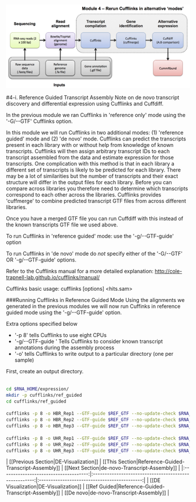 ![RNA-seq Flowchart - Module 5](Images/RNA-seq_Flowchart5.png)

#4-i. Reference Guided Transcript Assembly
Note on de novo transcript discovery and differential expression using Cufflinks and Cuffdiff.

In the previous module we ran Cufflinks in 'reference only' mode using the '-G/--GTF' Cufflinks option.
	
In this module we will run Cufflinks in two additional modes: (1) 'reference guided' mode and (2) 'de novo' mode. Cufflinks can predict the transcripts present in each library with or without help from knowledge of known transcripts. Cufflinks will then assign arbitrary transcript IDs to each transcript assembled from the data and estimate expression for those transcripts. One complication with this method is that in each library a different set of transcripts is likely to be predicted for each library. There may be a lot of similarities but the number of transcripts and their exact structure will differ in the output files for each library.  Before you can compare across libraries you therefore need to determine which transcripts correspond to each other across the libraries. Cufflinks provides 'cuffmerge' to combine predicted transcript GTF files from across different libraries.

Once you have a merged GTF file you can run Cuffdiff with this instead of the known transcripts GTF file we used above.
	
To run Cufflinks in 'reference guided' mode: use the '-g/--GTF-guide' option

To run Cufflinks in 'de novo' mode do *not* specify either of the '-G/--GTF' OR '-g/--GTF-guide' options. 
	
Refer to the Cufflinks manual for a more detailed explanation:
http://cole-trapnell-lab.github.io/cufflinks/manual/
	
 Cufflinks basic usage:
 cufflinks [options] <hits.sam>
	
###Running Cufflinks in Reference Guided Mode
Using the alignments we generated in the previous modules we will now run Cuffinks in reference guided mode using the '-g/--GTF-guide' option.

Extra options specified below
* '-p 8' tells Cufflinks to use eight CPUs
* '-g/--GTF-guide <known transcripts file>' Tells Cufflinks to consider known transcript annotations during the assembly process
* '-o' tells Cufflinks to write output to a particular directory (one per sample)

First, create an output directory. 

```bash

cd $RNA_HOME/expression/
mkdir -p cufflinks/ref_guided
cd cufflinks/ref_guided

cufflinks -p 8 -o HBR_Rep1 --GTF-guide $REF_GTF --no-update-check $RNA_ALIGN_DIR/HBR_Rep1.bam
cufflinks -p 8 -o HBR_Rep2 --GTF-guide $REF_GTF --no-update-check $RNA_ALIGN_DIR/HBR_Rep2.bam
cufflinks -p 8 -o HBR_Rep3 --GTF-guide $REF_GTF --no-update-check $RNA_ALIGN_DIR/HBR_Rep3.bam

cufflinks -p 8 -o UHR_Rep1 --GTF-guide $REF_GTF --no-update-check $RNA_ALIGN_DIR/UHR_Rep1.bam
cufflinks -p 8 -o UHR_Rep2 --GTF-guide $REF_GTF --no-update-check $RNA_ALIGN_DIR/UHR_Rep2.bam
cufflinks -p 8 -o UHR_Rep3 --GTF-guide $REF_GTF --no-update-check $RNA_ALIGN_DIR/UHR_Rep3.bam

```

| [[Previous Section|DE-Visualization]] | [[This Section|Reference-Guided-Transcript-Assembly]] | [[Next Section|de-novo-Transcript-Assembly]] |
|:-------------------------------------:|:-----------------------------------------------------:|:--------------------------------------------:|
| [[DE Visualization|DE-Visualization]] | [[Ref Guided|Reference-Guided-Transcript-Assembly]]   | [[De novo|de-novo-Transcript-Assembly]]      |
